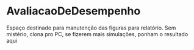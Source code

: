 # AvaliacaoDeDesempenho
Espaço destinado para manutenção das figuras para relatório.
Sem mistério, clona pro PC, se fizerem mais simulações, ponham o resultado aqui
